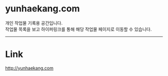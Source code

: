 # yunhaekang.com
개인 작업물 기록용 공간입니다.  
작업물 목록을 보고 하이퍼링크를 통해 해당 작업물 페이지로 이동할 수 있습니다.

---
# Link

http://yunhaekang.com
